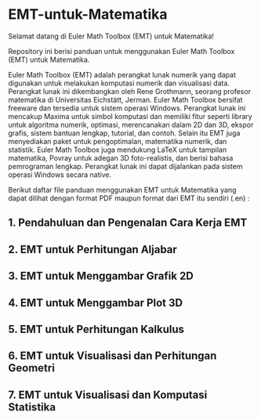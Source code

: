 # EMT-untuk-Matematika

Selamat datang di Euler Math Toolbox (EMT) untuk Matematika! 


Repository ini berisi panduan untuk menggunakan Euler Math Toolbox (EMT) untuk Matematika.

Euler Math Toolbox (EMT) adalah perangkat lunak numerik yang dapat digunakan untuk melakukan komputasi numerik dan visualisasi data. Perangkat lunak ini dikembangkan oleh Rene Grothmann, seorang profesor matematika di Universitas Eichstätt, Jerman. Euler Math Toolbox bersifat freeware dan tersedia untuk sistem operasi Windows. Perangkat lunak ini mencakup Maxima untuk simbol komputasi dan memiliki fitur seperti library untuk algoritma numerik, optimasi, merencanakan dalam 2D dan 3D, ekspor grafis, sistem bantuan lengkap, tutorial, dan contoh. Selain itu EMT juga menyediakan paket untuk pengoptimalan, matematika numerik, dan statistik. Euler Math Toolbox juga mendukung LaTeX untuk tampilan matematika, Povray untuk adegan 3D foto-realistis, dan berisi bahasa pemrograman lengkap. Perangkat lunak ini dapat dijalankan pada sistem operasi Windows secara native.

Berikut daftar file panduan menggunakan EMT untuk Matematika yang dapat dilihat dengan format PDF maupun format dari EMT itu sendiri (.en) :

## 1. Pendahuluan dan Pengenalan Cara Kerja EMT
## 2. EMT untuk Perhitungan Aljabar
## 3. EMT untuk Menggambar Grafik 2D
## 4. EMT untuk Menggambar Plot 3D
## 5. EMT untuk Perhitungan Kalkulus
## 6. EMT untuk Visualisasi dan Perhitungan Geometri
## 7. EMT untuk Visualisasi dan Komputasi Statistika

